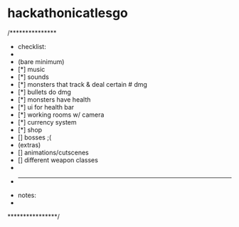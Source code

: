 # hackathonicatlesgo

/***************
* checklist:
*
* (bare minimum)
* [*] music
* [*] sounds
* [*] monsters that track & deal certain # dmg
* [*] bullets do dmg
* [*] monsters have health
* [*] ui for health bar
* [*] working rooms w/ camera
* [*] currency system
* [*] shop
* [] bosses ;(
* (extras)
* [] animations/cutscenes
* [] different weapon classes
*
* ------------------------------------------------------------
* notes:
*
****************/

